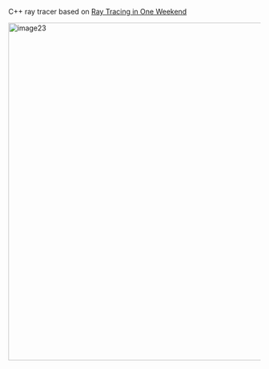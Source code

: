 C++ ray tracer based on [Ray Tracing in One Weekend](https://raytracing.github.io/books/RayTracingInOneWeekend.html)


<img width="1200" height="675" alt="image23" src="https://github.com/user-attachments/assets/86eefa94-bd23-4f59-a001-faad648b686d" />

